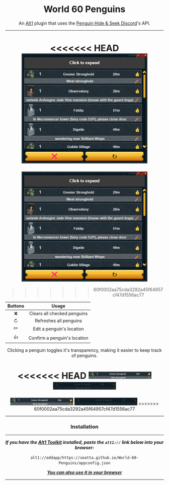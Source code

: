 <div align=center>

# World 60 Penguins

An [Alt1][alt1_url] plugin that uses the [Penguin Hide & Seek Discord][peng_url]'s API.

---

<<<<<<< HEAD
![preview image](docs/images/readme/preview.png)
=======
![preview image](doc/preview.png)
>>>>>>> 60f0002aa75cda3292a45f64957cf47d1556ac77

| Buttons |            Usage             |
| :-----: | :--------------------------: |
|   ❌    | Clears all checked penguins  |
|    ↻    |    Refreshes all penguins    |
|   ✏️    |  Edit a penguin's location   |
|   👍    | Confirm a penguin's location |

Clicking a penguin toggles it's transparency, making it easier to keep track of penguins.

<<<<<<< HEAD
<img src="docs/images/readme/unchecked.png" alt="unchecked" width="200"/>
<img src="docs/images/readme/checked.png" alt="checked" width="200"/>
=======
<img src="doc/unchecked.png" alt="unchecked" width="200"/>
<img src="doc/checked.png" alt="checked" width="200"/>
>>>>>>> 60f0002aa75cda3292a45f64957cf47d1556ac77

---

### Installation

---

**_If you have the [Alt1 Toolkit][alt1_url] installed, paste the `alt1://` link below into your browser:_**

`alt1://addapp/https://seatta.github.io/World-60-Penguins/appconfig.json`

**_[You can also use it in your browser][site_url]_**

---

<!-- ### Potentially Planned Additions

---

<div align=left>

- All have been added

</div> -->

</div>

[alt1_url]: https://runeapps.org/alt1
[site_url]: https://seatta.github.io/World-60-Penguins/
[wiki_url]: https://runescape.wiki/w/Penguin_Hide_and_Seek#Current_World_60_Locations
[peng_url]: https://discord.gg/World60Pengs
